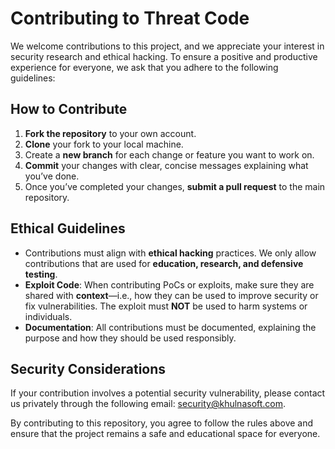 # Contributing to Threat Code

We welcome contributions to this project, and we appreciate your interest in security research and ethical hacking. To ensure a positive and productive experience for everyone, we ask that you adhere to the following guidelines:

## How to Contribute

1. **Fork the repository** to your own account.
2. **Clone** your fork to your local machine.
3. Create a **new branch** for each change or feature you want to work on.
4. **Commit** your changes with clear, concise messages explaining what you’ve done.
5. Once you’ve completed your changes, **submit a pull request** to the main repository.

## Ethical Guidelines

- Contributions must align with **ethical hacking** practices. We only allow contributions that are used for **education, research, and defensive testing**.
- **Exploit Code**: When contributing PoCs or exploits, make sure they are shared with **context**—i.e., how they can be used to improve security or fix vulnerabilities. The exploit must **NOT** be used to harm systems or individuals.
- **Documentation**: All contributions must be documented, explaining the purpose and how they should be used responsibly.

## Security Considerations

If your contribution involves a potential security vulnerability, please contact us privately through the following email: [security@khulnasoft.com](mailto:security@khulnasoft.com).

By contributing to this repository, you agree to follow the rules above and ensure that the project remains a safe and educational space for everyone.
